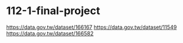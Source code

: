# 112-1-final-project


https://data.gov.tw/dataset/166167
https://data.gov.tw/dataset/11549
https://data.gov.tw/dataset/166582
